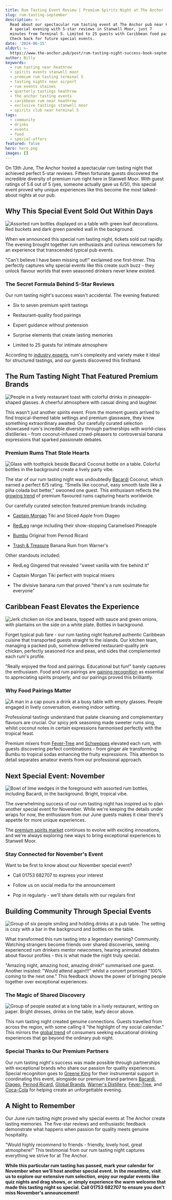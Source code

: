 ```yaml
---
title: Rum Tasting Event Review | Premium Spirits Night at The Anchor
slug: rum-tasting-september
description: >-
  Read about our spectacular rum tasting event at The Anchor pub near Heathrow Airport.
  A special evening with 5-star reviews in Stanwell Moor, just 7
  minutes from Terminal 5. Limited to 25 guests with Caribbean food pairings.
  Check back for future special events.
date: '2024-06-15'
oldUrl: >-
  https://www.the-anchor.pub/post/rum-tasting-night-success-book-september-s-mystery
author: Billy
keywords:
  - rum tasting near heathrow
  - spirits events stanwell moor
  - premium rum tasting terminal 5
  - tasting nights near airport
  - rum events staines
  - quarterly tastings heathrow
  - the anchor tasting events
  - caribbean rum near heathrow
  - exclusive tastings stanwell moor
  - spirits club near terminal 5
tags:
  - community
  - drinks
  - events
  - food
  - special-offers
featured: false
hero: hero.png
images: []
---
```


On 13th June, The Anchor hosted a spectacular rum tasting night that achieved perfect 5-star reviews. Fifteen fortunate guests discovered the incredible diversity of premium rum right here in Stanwell Moor. With guest ratings of 5.6 out of 5 (yes, someone actually gave us 6/5!), this special event proved why unique experiences like this become the most talked-about nights at our pub.

  

## **Why This Special Event Sold Out Within Days**

![Assorted rum bottles displayed on a table with green leaf decorations. Red buckets and dark green paneled wall in the background.](/content/blog/rum-tasting-september/image-1.jpeg)

When we announced this special rum tasting night, tickets sold out rapidly. The evening brought together rum enthusiasts and curious newcomers for an experience that transcended typical pub events.

  

"Can't believe I have been missing out!" exclaimed one first-timer. This perfectly captures why special events like this create such buzz - they unlock flavour worlds that even seasoned drinkers never knew existed.

  

### **The Secret Formula Behind 5-Star Reviews**

Our rum tasting night's success wasn't accidental. The evening featured:

*   Six to seven premium spirit tastings
    
*   Restaurant-quality food pairings
    
*   Expert guidance without pretension
    
*   Surprise elements that create lasting memories
    
*   Limited to 25 guests for intimate atmosphere
    

  

According to [industry experts](https://www.diffordsguide.com/encyclopedia/198/bws/rum-the-worlds-most-diverse-spirit), rum's complexity and variety make it ideal for structured tastings, and our guests discovered this firsthand.

  

## **The Rum Tasting Night That Featured Premium Brands**

![People in a lively restaurant toast with colorful drinks in pineapple-shaped glasses. A cheerful atmosphere with casual dining and laughter.](/content/blog/rum-tasting-september/image-2.jpeg)

This wasn't just another spirits event. From the moment guests arrived to find tropical-themed table settings and premium glassware, they knew something extraordinary awaited. Our carefully curated selection showcased rum's incredible diversity through partnerships with world-class distilleries - from coconut-infused crowd-pleasers to controversial banana expressions that sparked passionate debates.

  

### **Premium Rums That Stole Hearts**

![Glass with toothpick beside Bacardi Coconut bottle on a table. Colorful bottles in the background create a lively party vibe.](/content/blog/rum-tasting-september/image-3.jpeg)

The star of our rum tasting night was undoubtedly [Bacardi](https://www.bacardi.com/) Coconut, which earned a perfect 6/5 rating. "Smells like coconut, easy smooth taste like a piña colada but better," swooned one guest. This enthusiasm reflects the [growing trend](https://www.thespiritsbusiness.com/2024/01/flavoured-rum-market-growth/) of premium flavoured rums capturing hearts worldwide.

  

Our carefully curated selection featured premium brands including:

*   [Captain Morgan](https://www.captainmorgan.com/) Tiki and Sliced Apple from Diageo
    
*   [RedLeg](https://www.redlegrum.com/) range including their show-stopping Caramelised Pineapple
    
*   [Bumbu](https://www.bumbu.com/) Original from Pernod Ricard
    
*   [Trash & Treasure](https://warnerdistillery.com/) Banana Rum from Warner's
    

  

Other standouts included:

*   RedLeg Gingered that revealed "sweet vanilla with fire behind it"
    
*   Captain Morgan Tiki perfect with tropical mixers
    
*   The divisive banana rum that proved "there's a rum soulmate for everyone"
    

  

## **Caribbean Feast Elevates the Experience**

![Jerk chicken on rice and beans, topped with sauce and green onions, with plantains on the side on a white plate. Bottles in background.](/content/blog/rum-tasting-september/image-4.jpeg)

Forget typical pub fare - our rum tasting night featured authentic Caribbean cuisine that transported guests straight to the islands. Our kitchen team, managing a packed pub, somehow delivered restaurant-quality jerk chicken, perfectly seasoned rice and peas, and sides that complemented each rum's profile.

  

"Really enjoyed the food and pairings. Educational but fun!" barely captures the enthusiasm. Food and rum pairings are [gaining recognition](https://www.bbcgoodfood.com/howto/guide/introduction-rum) as essential to appreciating spirits properly, and our pairings proved this brilliantly.

  

### **Why Food Pairings Matter**

![A man in a cap pours a drink at a busy table with empty glasses. People engaged in lively conversation, evening indoor setting.](/content/blog/rum-tasting-september/image-5.jpeg)

Professional tastings understand that palate cleansing and complementary flavours are crucial. Our spicy jerk seasoning made sweeter rums sing, whilst coconut notes in certain expressions harmonised perfectly with the tropical feast.

  

Premium mixers from [Fever-Tree](https://www.fever-tree.com/) and [Schweppes](https://www.schweppes.com/) elevated each rum, with guests discovering perfect combinations - from ginger ale transforming Bumbu to tropical sodas enhancing the fruity expressions. This attention to detail separates amateur events from our professional approach.

  

## **Next Special Event: November**

![Bowl of lime wedges in the foreground with assorted rum bottles, including Bacardi, in the background. Bright, tropical vibe.](/content/blog/rum-tasting-september/image-6.jpeg)

The overwhelming success of our rum tasting night has inspired us to plan another special event for November. While we're keeping the details under wraps for now, the enthusiasm from our June guests makes it clear there's appetite for more unique experiences.

The [premium spirits market](https://drinksint.com/news/fullstory.php/aid/10234/) continues to evolve with exciting innovations, and we're always exploring new ways to bring exceptional experiences to Stanwell Moor.

  

### **Stay Connected for November's Event**

Want to be first to know about our November special event?

  

*   Call 01753 682707 to express your interest
    
*   Follow us on social media for the announcement
    
*   Pop in regularly - we'll share details with our regulars first
    

  

## **Building Community Through Special Events**

![Group of six people smiling and holding drinks at a pub table. The setting is cozy with a bar in the background and bottles on the table.](/content/blog/rum-tasting-september/image-7.jpeg)

What transformed this rum tasting into a legendary evening? Community. Watching strangers become friends over shared discoveries, seeing experienced rum drinkers mentor newcomers, hearing animated debates about flavour profiles - this is what made the night truly special.

"Amazing night, amazing host, amazing drink!" summarised one guest. Another insisted: "Would attend again!!!" whilst a convert promised "100% coming to the next one." This feedback shows the power of bringing people together over exceptional experiences.

  

### **The Magic of Shared Discovery**

![Group of people seated at a long table in a lively restaurant, writing on paper. Bright dresses, drinks on the table, leafy decor above.](/content/blog/rum-tasting-september/image-8.jpeg)

This rum tasting night created genuine connections. Guests travelled from across the region, with some calling it "the highlight of my social calendar." This mirrors the [global trend](https://www.forbes.com/sites/joemicallef/2023/09/15/the-rise-of-spirits-education/) of consumers seeking educational drinking experiences that go beyond the ordinary pub night.

  

### **Special Thanks to Our Premium Partners**

Our rum tasting night's success was made possible through partnerships with exceptional brands who share our passion for quality experiences. Special recognition goes to [Greene King](https://www.greeneking.co.uk/) for their instrumental support in coordinating this event, alongside our premium brand partners [Bacardi](https://www.bacardi.com/), [Diageo](https://www.diageo.com/), [Pernod Ricard](https://www.pernod-ricard.com/), [Global Brands](https://www.globalbrands.co.uk/), [Warner's Distillery](https://warnerdistillery.com/), [Fever-Tree](https://www.fever-tree.com/), and [Coca-Cola](https://www.coca-cola.co.uk/) for helping create an unforgettable evening.

  

## **A Night to Remember**

Our June rum tasting night proved why special events at The Anchor create lasting memories. The five-star reviews and enthusiastic feedback demonstrate what happens when passion for quality meets genuine hospitality.

  

"Would highly recommend to friends - friendly, lovely host, great atmosphere!" This testimonial from our rum tasting night captures everything we strive for at The Anchor.

  

**While this particular rum tasting has passed, mark your calendar for November when we'll host another special event. In the meantime, visit us to explore our extensive rum selection, enjoy our regular events like quiz nights and drag shows, or simply experience the warm welcome that made this tasting night so special. Call 01753 682707 to ensure you don't miss November's announcement!**
